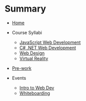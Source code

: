 # Summary

* [Home](README.md)

* Course Syllabi
  * [JavaScript Web Development](FSWD-JS.md)
  * [C# .NET Web Development](FSWD-CSHARPDOTNET.md)
  * [Web Design](WD.md)
  * [Virtual Reality](VR.md)

* [Pre-work](0Prep.md)

* Events
  * [Intro to Web Dev](intro-to-web-dev.md)
  * [Whiteboarding](whiteboarding.md)
